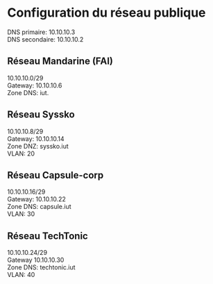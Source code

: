 # Configuration du réseau publique

DNS primaire: 10.10.10.3  
DNS secondaire: 10.10.10.2  

## Réseau Mandarine (FAI)

10.10.10.0/29  
Gateway: 10.10.10.6  
Zone DNS: iut.  

## Réseau Syssko

10.10.10.8/29  
Gateway: 10.10.10.14  
Zone DNZ: syssko.iut  
VLAN: 20  

## Réseau Capsule-corp

10.10.10.16/29  
Gateway: 10.10.10.22  
Zone DNS: capsule.iut  
VLAN: 30  

## Réseau TechTonic

10.10.10.24/29  
Gateway 10.10.10.30  
Zone DNS: techtonic.iut  
VLAN: 40  
